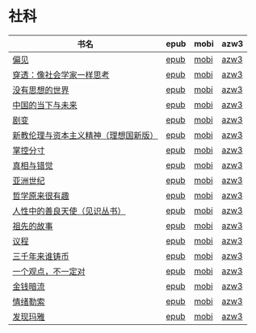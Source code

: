 # 社科

| 书名 | epub | mobi | azw3 |
| --- | --- | --- | --- |
| [偏见](http://ct.dalanmei.com/f/31084289-570127588-9b218f) | [epub](http://ct.dalanmei.com/f/31084289-570127588-9b218f) | [mobi](http://ct.dalanmei.com/f/31084289-570269685-5330db) | [azw3](http://ct.dalanmei.com/f/31084289-571409571-fb1886) |
| [穿透：像社会学家一样思考](http://ct.dalanmei.com/f/31084289-571730483-cf274e) | [epub](http://ct.dalanmei.com/f/31084289-571730483-cf274e) | [mobi](http://ct.dalanmei.com/f/31084289-572076641-0d755c) | [azw3](http://ct.dalanmei.com/f/31084289-572093909-17c224) |
| [没有思想的世界](http://ct.dalanmei.com/f/31084289-571729481-3cecf0) | [epub](http://ct.dalanmei.com/f/31084289-571729481-3cecf0) | [mobi](http://ct.dalanmei.com/f/31084289-572080661-9ec22e) | [azw3](http://ct.dalanmei.com/f/31084289-572108334-5363b1) |
| [中国的当下与未来](http://ct.dalanmei.com/f/31084289-571713728-47f73f) | [epub](http://ct.dalanmei.com/f/31084289-571713728-47f73f) | [mobi](http://ct.dalanmei.com/f/31084289-572114226-30ffd2) | [azw3](http://ct.dalanmei.com/f/31084289-572127966-780a64) |
| [剧变](http://ct.dalanmei.com/f/31084289-571712199-52579d) | [epub](http://ct.dalanmei.com/f/31084289-571712199-52579d) | [mobi](http://ct.dalanmei.com/f/31084289-572114633-d33c75) | [azw3](http://ct.dalanmei.com/f/31084289-572132597-72eb29) |
| [新教伦理与资本主义精神（理想国新版）](None) | [epub](None) | [mobi](None) | [azw3](None) |
| [掌控分寸](http://ct.dalanmei.com/f/31084289-571676831-1603d4) | [epub](http://ct.dalanmei.com/f/31084289-571676831-1603d4) | [mobi](http://ct.dalanmei.com/f/31084289-572116144-a7e0a3) | [azw3](http://ct.dalanmei.com/f/31084289-572157984-436d68) |
| [真相与错觉](http://ct.dalanmei.com/f/31084289-571675608-5794fe) | [epub](http://ct.dalanmei.com/f/31084289-571675608-5794fe) | [mobi](http://ct.dalanmei.com/f/31084289-572116183-399fc9) | [azw3](http://ct.dalanmei.com/f/31084289-572158766-a9dda7) |
| [亚洲世纪](http://ct.dalanmei.com/f/31084289-571668649-04fc01) | [epub](http://ct.dalanmei.com/f/31084289-571668649-04fc01) | [mobi](http://ct.dalanmei.com/f/31084289-572116508-a477e6) | [azw3](http://ct.dalanmei.com/f/31084289-572176171-07ef14) |
| [哲学原来很有趣](http://ct.dalanmei.com/f/31084289-571662361-829baa) | [epub](http://ct.dalanmei.com/f/31084289-571662361-829baa) | [mobi](http://ct.dalanmei.com/f/31084289-572116773-c319a1) | [azw3](http://ct.dalanmei.com/f/31084289-572177038-fd3558) |
| [人性中的善良天使（见识丛书）](http://ct.dalanmei.com/f/31084289-571547566-fa0054) | [epub](http://ct.dalanmei.com/f/31084289-571547566-fa0054) | [mobi](http://ct.dalanmei.com/f/31084289-571816251-6999e6) | [azw3](http://ct.dalanmei.com/f/31084289-572198220-c1cf97) |
| [祖先的故事](http://ct.dalanmei.com/f/31084289-571550162-e9b78d) | [epub](http://ct.dalanmei.com/f/31084289-571550162-e9b78d) | [mobi](http://ct.dalanmei.com/f/31084289-571841780-d515c8) | [azw3](http://ct.dalanmei.com/f/31084289-572201063-a40bef) |
| [议程](http://ct.dalanmei.com/f/31084289-571551385-f7ccac) | [epub](http://ct.dalanmei.com/f/31084289-571551385-f7ccac) | [mobi](http://ct.dalanmei.com/f/31084289-571872919-e1416f) | [azw3](http://ct.dalanmei.com/f/31084289-572202183-2042d3) |
| [三千年来谁铸币](http://ct.dalanmei.com/f/31084289-571517810-966ae0) | [epub](http://ct.dalanmei.com/f/31084289-571517810-966ae0) | [mobi](http://ct.dalanmei.com/f/31084289-571778483-087bb9) | [azw3](http://ct.dalanmei.com/f/31084289-571923626-6447a3) |
| [一个观点，不一定对](http://ct.dalanmei.com/f/31084289-571531604-ab9a8b) | [epub](http://ct.dalanmei.com/f/31084289-571531604-ab9a8b) | [mobi](http://ct.dalanmei.com/f/31084289-571798292-08fee1) | [azw3](http://ct.dalanmei.com/f/31084289-571988591-21dd81) |
| [金钱暗流](http://ct.dalanmei.com/f/31084289-571548584-ed5354) | [epub](http://ct.dalanmei.com/f/31084289-571548584-ed5354) | [mobi](http://ct.dalanmei.com/f/31084289-571819948-c2022a) | [azw3](http://ct.dalanmei.com/f/31084289-572058555-cc1f60) |
| [情绪勒索](http://ct.dalanmei.com/f/31084289-571558186-d72285) | [epub](http://ct.dalanmei.com/f/31084289-571558186-d72285) | [mobi](http://ct.dalanmei.com/f/31084289-571916475-4b8315) | [azw3](http://ct.dalanmei.com/f/31084289-572074801-97181b) |
| [发现玛雅](http://ct.dalanmei.com/f/31084289-571559223-4a13e2) | [epub](http://ct.dalanmei.com/f/31084289-571559223-4a13e2) | [mobi](http://ct.dalanmei.com/f/31084289-571920897-7e74d3) | [azw3](http://ct.dalanmei.com/f/31084289-572076646-adce7e) |
